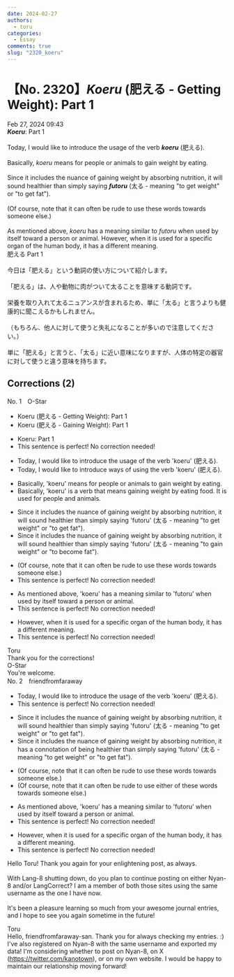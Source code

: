 ```yaml
---
date: 2024-02-27
authors:
  - toru
categories:
  - Essay
comments: true
slug: "2320_koeru"
---
```


# 【No. 2320】<strong><em>Koeru</em></strong> (肥える - Getting Weight): Part 1
<div class="date">Feb 27, 2024 09:43</div>
<div id="post"><div id="body_show_ori">
<strong><em>Koeru</em></strong>: Part 1<br/><br/>Today, I would like to introduce the usage of the verb <strong><em>koeru</em></strong> (肥える).<br/><br/>Basically, <em>koeru</em> means for people or animals to gain weight by eating.<br/><br/>Since it includes the nuance of gaining weight by absorbing nutrition, it will sound healthier than simply saying <strong><em>futoru</em></strong> (太る - meaning "to get weight" or "to get fat").<br/><br/>(Of course, note that it can often be rude to use these words towards someone else.)<br/><br/>As mentioned above, <em>koeru</em> has a meaning similar to <em>futoru</em> when used by itself toward a person or animal. However, when it is used for a specific organ of the human body, it has a different meaning.
</div></div>

<!-- more -->

<div id="post_ja"><div id="body_show_mo">
肥える Part 1<br/><br/>今日は「肥える」という動詞の使い方について紹介します。<br/><br/>「肥える」は、人や動物に肉がついて太ることを意味する動詞です。<br/><br/>栄養を取り入れて太るニュアンスが含まれるため、単に「太る」と言うよりも健康的に聞こえるかもしれません。<br/><br/>（もちろん、他人に対して使うと失礼になることが多いので注意してください。）<br/><br/>単に「肥える」と言うと、「太る」に近い意味になりますが、人体の特定の器官に対して使うと違う意味を持ちます。
</div></div>

## Corrections (2)
<div id="block"><div class="first_name"> No. 1　<span class="just_name">O-Star</span></div><div id="block2">
<ul class="correction_field">
<li class="incorrect">Koeru (肥える - Getting Weight): Part 1</li>
<li class="corrected correct">
Koeru (肥える - <span class="f_bold">Gaining </span>Weight): Part 1
</li>
</ul>
<ul class="correction_field">
<li class="incorrect">Koeru: Part 1</li>
<li class="corrected perfect">This sentence is perfect! No correction needed!</li>
</ul>
<ul class="correction_field">
<li class="incorrect">Today, I would like to introduce the usage of the verb 'koeru' (肥える).</li>
<li class="corrected correct">
Today, I would like to introduce<span class="f_bold"> ways of using </span>the verb 'koeru' (肥える).
</li>
</ul>
<ul class="correction_field">
<li class="incorrect">Basically, 'koeru' means for people or animals to gain weight by eating.</li>
<li class="corrected correct">
Basically, 'koeru' <span class="f_bold">is a verb that means gaining weight by eating food. It is used for people and animals.</span>
</li>
</ul>
<ul class="correction_field">
<li class="incorrect">Since it includes the nuance of gaining weight by absorbing nutrition, it will sound healthier than simply saying 'futoru' (太る - meaning "to get weight" or "to get fat").</li>
<li class="corrected correct">
Since it includes the nuance of gaining weight by absorbing nutrition, it will sound healthier than simply saying 'futoru' (太る - meaning "to<span class="f_bold"> gain</span> weight" or "to <span class="f_bold">become </span>fat").
</li>
</ul>
<ul class="correction_field">
<li class="incorrect">(Of course, note that it can often be rude to use these words towards someone else.)</li>
<li class="corrected perfect">This sentence is perfect! No correction needed!</li>
</ul>
<ul class="correction_field">
<li class="incorrect">As mentioned above, 'koeru' has a meaning similar to 'futoru' when used by itself toward a person or animal.</li>
<li class="corrected perfect">This sentence is perfect! No correction needed!</li>
</ul>
<ul class="correction_field">
<li class="incorrect">However, when it is used for a specific organ of the human body, it has a different meaning.</li>
<li class="corrected perfect">This sentence is perfect! No correction needed!</li>
</ul>
</div><div class="name"><span class="just_name">Toru</span><br>
Thank you for the corrections!
</div>
<div class="name"><span class="just_name">O-Star</span><br>
You're welcome.
</div>
</div>
<div id="block"><div class="first_name"> No. 2　<span class="just_name">friendfromfaraway</span></div><div id="block2">
<ul class="correction_field">
<li class="incorrect">Today, I would like to introduce the usage of the verb 'koeru' (肥える).</li>
<li class="corrected perfect">This sentence is perfect! No correction needed!</li>
</ul>
<ul class="correction_field">
<li class="incorrect">Since it includes the nuance of gaining weight by absorbing nutrition, it will sound healthier than simply saying 'futoru' (太る - meaning "to get weight" or "to get fat").</li>
<li class="corrected correct">
Since it includes the nuance of gaining weight by absorbing nutrition, it has a <span class="f_blue">connotation of being</span> healthier than simply saying 'futoru' (太る - meaning "to get weight" or "to get fat").
</li>
</ul>
<ul class="correction_field">
<li class="incorrect">(Of course, note that it can often be rude to use these words towards someone else.)</li>
<li class="corrected correct">
(Of course, note that it can often be rude to use <span class="f_blue">either of </span>these words towards someone else.)
</li>
</ul>
<ul class="correction_field">
<li class="incorrect">As mentioned above, 'koeru' has a meaning similar to 'futoru' when used by itself toward a person or animal.</li>
<li class="corrected perfect">This sentence is perfect! No correction needed!</li>
</ul>
<ul class="correction_field">
<li class="incorrect">However, when it is used for a specific organ of the human body, it has a different meaning.</li>
<li class="corrected perfect">This sentence is perfect! No correction needed!</li>
</ul>
<p class="comment_small">
 Hello Toru! Thank you again for your enlightening post, as always.
 <br/>
 <br/>
 With Lang-8 shutting down, do you plan to continue posting on either Nyan-8 and/or LangCorrect? I am a member of both those sites using the same username as the one I have now.
 <br/>
 <br/>
 It's been a pleasure learning so much from your awesome journal entries, and I hope to see you again sometime in the future!
</p>

</div><div class="name"><span class="just_name">Toru</span><br>
Hello, friendfromfaraway-san. Thank you for always checking my entries. :)<br/>I've also registered on Nyan-8 with the same username and exported my data! I'm considering whether to post on Nyan-8, on X (<a href="https://twitter.com/kanotown" target="_blank">https://twitter.com/kanotown</a>), or on my own website. I would be happy to maintain our relationship moving forward!
</div>
</div>
